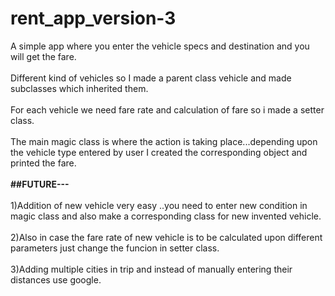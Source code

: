 # rent_app_version-3
A simple app where you enter the vehicle specs and destination and you will get the fare.</br>
</br>
Different kind of vehicles so I made a parent class vehicle and made subclasses which inherited them.</br>
</br>
For each vehicle we need fare rate and calculation of fare so i made a setter class.</br>
</br>
The main magic class is where the action is taking place...depending upon the vehicle type entered by user I created the corresponding object and printed the fare.</br>
</br>
**##FUTURE---**</br>
</br>
1)Addition of new vehicle very easy ..you need to enter new condition in magic class and also make a corresponding class for new invented vehicle.</br>
</br>
2)Also in case the fare rate of new vehicle is to be calculated upon different parameters just change the funcion in setter class.</br>
</br>
3)Adding multiple cities in trip and instead of manually entering their distances use google.</br>

